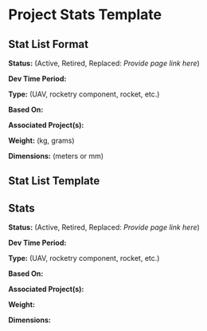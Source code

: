 # Project Stats Template

##

## Stat List Format

**Status:** (Active, Retired, Replaced: _Provide page link here_)

**Dev Time Period:**

**Type:** (UAV, rocketry component, rocket, etc.)

**Based On:**

**Associated Project(s):**

**Weight:** (kg, grams)

**Dimensions:** (meters or mm)

## Stat List Template

## Stats

**Status:** (Active, Retired, Replaced: _Provide page link here_)

**Dev Time Period:**

**Type:** (UAV, rocketry component, rocket, etc.)

**Based On:**

**Associated Project(s):**

**Weight:**&#x20;

**Dimensions:**&#x20;



&#x20;





